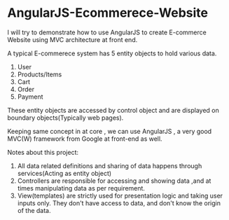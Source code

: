 AngularJS-Ecommerece-Website
============================
I will try to demonstrate how to use AngularJS to create E-commerce Website using MVC architecture at front end.

A typical E-commerece system has 5 entity objects to hold various data.
1. User
2. Products/Items
3. Cart
4. Order
5. Payment 

These entity objects are accessed by control object and are displayed on boundary objects(Typically web pages).

Keeping same concept in at core  , we can use AngularJS , a very good MVC(W) framework from Google at front-end as well. 

Notes about this project:
1. All data related definitions and sharing of data happens through services(Acting as entity object)
2. Controllers are responsible for accessing and showing data ,and at times manipulating data as per requirement.
3. View(templates) are strictly used for presentation logic and taking user inputs only. They don't have access to data, and don't know the origin of the data.



   